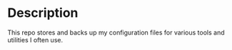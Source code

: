 # Description
This repo stores and backs up my configuration files for various tools and utilities I often use.
